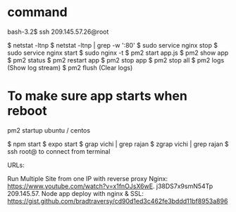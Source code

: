 # command

bash-3.2$ ssh 209.145.57.26@root

$ netstat -ltnp
$ netstat -ltnp | grep -w ':80'
$ sudo service nginx stop
$ sudo service nginx start
$ sudo nginx -t
$ pm2 start app.js
$ pm2 show app
$ pm2 status
$ pm2 restart app
$ pm2 stop app
$ pm2 stop all
$ pm2 logs (Show log stream)
$ pm2 flush (Clear logs)

# To make sure app starts when reboot
pm2 startup ubuntu / centos

$ npm start
$ expo start
$ grap vichi <file-name> | grep rajan
$ zgrap vichi <file-name> | grep rajan
$ ssh root@<host-ip-address> to connect from terminal




URLs:

Run Multiple Site from one IP with reverse proxy Nginx:  https://www.youtube.com/watch?v=x1fnOJsX6wE. j38DS7x9smN54Tp   209.145.57. 
Node app deploy with nginx & SSL:  https://gist.github.com/bradtraversy/cd90d1ed3c462fe3bddd11bf8953a896 
